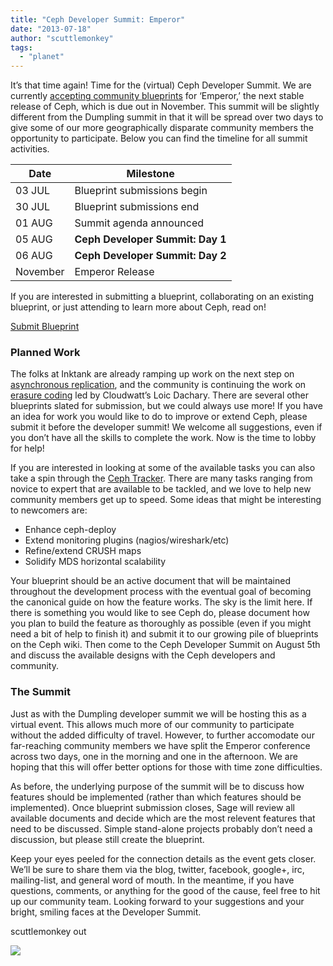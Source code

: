 ```yaml
---
title: "Ceph Developer Summit: Emperor"
date: "2013-07-18"
author: "scuttlemonkey"
tags: 
  - "planet"
---
```


It’s that time again! Time for the (virtual) Ceph Developer Summit. We are currently [accepting community blueprints](http://wiki.ceph.com/01Planning/02Blueprints/Emperor) for ‘Emperor,’ the next stable release of Ceph, which is due out in November. This summit will be slightly different from the Dumpling summit in that it will be spread over two days to give some of our more geographically disparate community members the opportunity to participate. Below you can find the timeline for all summit activities.

| Date | Milestone |
| --- | --- |
| 03 JUL | Blueprint submissions begin |
| 30 JUL | Blueprint submissions end |
| 01 AUG | Summit agenda announced |
| 05 AUG | **Ceph Developer Summit: Day 1** |
| 06 AUG | **Ceph Developer Summit: Day 2** |
| November | Emperor Release |

If you are interested in submitting a blueprint, collaborating on an existing blueprint, or just attending to learn more about Ceph, read on!

[Submit Blueprint](http://wiki.ceph.com/01Planning/02Blueprints)

### Planned Work

The folks at Inktank are already ramping up work on the next step on [asynchronous replication](http://www.inktank.com/about-inktank/roadmap/), and the community is continuing the work on [erasure coding](http://wiki.ceph.com/01Planning/02Blueprints/Emperor/Erasure_coded_storage_backend_(step_2)) led by Cloudwatt’s Loic Dachary. There are several other blueprints slated for submission, but we could always use more! If you have an idea for work you would like to do to improve or extend Ceph, please submit it before the developer summit! We welcome all suggestions, even if you don’t have all the skills to complete the work. Now is the time to lobby for help!

If you are interested in looking at some of the available tasks you can also take a spin through the [Ceph Tracker](http://tracker.ceph.com/). There are many tasks ranging from novice to expert that are available to be tackled, and we love to help new community members get up to speed. Some ideas that might be interesting to newcomers are:

- Enhance ceph-deploy
- Extend monitoring plugins (nagios/wireshark/etc)
- Refine/extend CRUSH maps
- Solidify MDS horizontal scalability

Your blueprint should be an active document that will be maintained throughout the development process with the eventual goal of becoming the canonical guide on how the feature works. The sky is the limit here. If there is something you would like to see Ceph do, please document how you plan to build the feature as thoroughly as possible (even if you might need a bit of help to finish it) and submit it to our growing pile of blueprints on the Ceph wiki. Then come to the Ceph Developer Summit on August 5th and discuss the available designs with the Ceph developers and community.

### The Summit

Just as with the Dumpling developer summit we will be hosting this as a virtual event. This allows much more of our community to participate without the added difficulty of travel. However, to further accomodate our far-reaching community members we have split the Emperor conference across two days, one in the morning and one in the afternoon. We are hoping that this will offer better options for those with time zone difficulties.

As before, the underlying purpose of the summit will be to discuss how features should be implemented (rather than which features should be implemented). Once blueprint submission closes, Sage will review all available documents and decide which are the most relevent features that need to be discussed. Simple stand-alone projects probably don’t need a discussion, but please still create the blueprint.

Keep your eyes peeled for the connection details as the event gets closer. We’ll be sure to share them via the blog, twitter, facebook, google+, irc, mailing-list, and general word of mouth. In the meantime, if you have questions, comments, or anything for the good of the cause, feel free to hit up our community team. Looking forward to your suggestions and your bright, smiling faces at the Developer Summit.

scuttlemonkey out

![](http://track.hubspot.com/__ptq.gif?a=268973&k=14&bu=http://ceph.com&r=http://ceph.com/community/ceph-developer-summit-emperor/&bvt=rss&p=wordpress)
